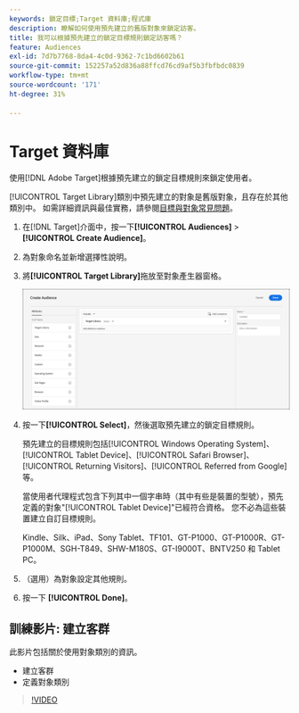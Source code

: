 ```yaml
---
keywords: 鎖定目標;Target 資料庫;程式庫
description: 瞭解如何使用預先建立的舊版對象來鎖定訪客。
title: 我可以根據預先建立的鎖定目標規則鎖定訪客嗎？
feature: Audiences
exl-id: 7d7b7768-8da4-4c0d-9362-7c1bd6602b61
source-git-commit: 152257a52d836a88ffcd76cd9af5b3fbfbdc0839
workflow-type: tm+mt
source-wordcount: '171'
ht-degree: 31%

---
```


# Target 資料庫

使用[!DNL Adobe Target]根據預先建立的鎖定目標規則來鎖定使用者。

[!UICONTROL Target Library]類別中預先建立的對象是舊版對象，且存在於其他類別中。 如需詳細資訊與最佳實務，請參閱[目標與對象常見問題](/help/main/c-target/c-troubleshooting-targets-and-audiences/troubleshooting-targets-and-audiences.md#concept_C4EE4B8F4840430CBD798D579A8F208D)。

1. 在[!DNL Target]介面中，按一下&#x200B;**[!UICONTROL Audiences]** > **[!UICONTROL Create Audience]**。
1. 為對象命名並新增選擇性說明。
1. 將&#x200B;**[!UICONTROL Target Library]**&#x200B;拖放至對象產生器窗格。

   ![定位程式庫](assets/target_library.png)

1. 按一下&#x200B;**[!UICONTROL Select]**，然後選取預先建立的鎖定目標規則。

   預先建立的目標規則包括[!UICONTROL Windows Operating System]、[!UICONTROL Tablet Device]、[!UICONTROL Safari Browser]、[!UICONTROL Returning Visitors]、[!UICONTROL Referred from Google]等。

   當使用者代理程式包含下列其中一個字串時（其中有些是裝置的型號），預先定義的對象&quot;[!UICONTROL Tablet Device]&quot;已經符合資格。 您不必為這些裝置建立自訂目標規則。

   Kindle、Silk、iPad、Sony Tablet、TF101、GT-P1000、GT-P1000R、GT-P1000M、SGH-T849、SHW-M180S、GT-I9000T、BNTV250 和 Tablet PC。

1. （選用）為對象設定其他規則。
1. 按一下 **[!UICONTROL Done]**。

## 訓練影片: 建立客群

此影片包括關於使用對象類別的資訊。

* 建立客群
* 定義對象類別

>[!VIDEO](https://video.tv.adobe.com/v/17392)
